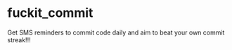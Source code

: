 fuckit_commit
=============

Get SMS reminders to commit code daily and aim to beat your own commit streak!!! 
